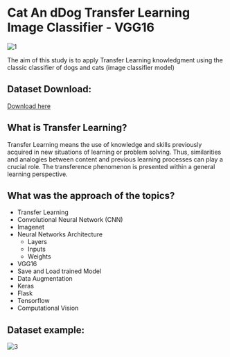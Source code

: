 # Cat An dDog Transfer Learning Image Classifier - VGG16
![1](https://user-images.githubusercontent.com/37225643/91213669-502aba00-e6e8-11ea-8ede-64afa2112456.png)


The aim of this study is to apply Transfer Learning knowledgment using the classic classifier of dogs and cats (image classifier model)

## Dataset Download:

[Download here](https://www.kaggle.com/tongpython/cat-and-dog)

## What is Transfer Learning?

Transfer Learning means the use of knowledge and skills previously acquired in new situations of learning or problem solving. Thus, similarities and analogies between content and previous learning processes can play a crucial role. The transference phenomenon is presented within a general learning perspective.

## What was the approach of the topics?

* Transfer Learning
* Convolutional Neural Network (CNN)
* Imagenet
* Neural Networks Architecture
  * Layers
  * Inputs
  * Weights
* VGG16
* Save and Load trained Model
* Data Augmentation
* Keras
* Flask
* Tensorflow
* Computational Vision

## Dataset example:

![3](https://user-images.githubusercontent.com/37225643/91218015-d1854b00-e6ee-11ea-9ccb-8533879600c6.jpeg)
